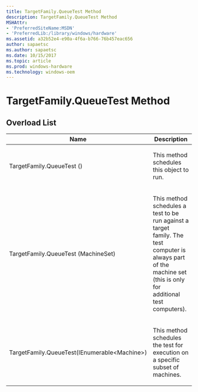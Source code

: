 ```yaml
---
title: TargetFamily.QueueTest Method
description: TargetFamily.QueueTest Method
MSHAttr:
- 'PreferredSiteName:MSDN'
- 'PreferredLib:/library/windows/hardware'
ms.assetid: a32b52e4-e90a-4f6a-b766-76b457eac656
author: sapaetsc
ms.author: sapaetsc
ms.date: 10/15/2017
ms.topic: article
ms.prod: windows-hardware
ms.technology: windows-oem
---
```


# TargetFamily.QueueTest Method


## <span id="Overload_List"></span><span id="overload_list"></span><span id="OVERLOAD_LIST"></span>Overload List


<table>
<colgroup>
<col width="50%" />
<col width="50%" />
</colgroup>
<thead>
<tr class="header">
<th>Name</th>
<th>Description</th>
</tr>
</thead>
<tbody>
<tr class="odd">
<td><p>TargetFamily.QueueTest ()</p></td>
<td><p>This method schedules this object to run.</p></td>
</tr>
<tr class="even">
<td><p>TargetFamily.QueueTest (MachineSet)</p></td>
<td><p>This method schedules a test to be run against a target family. The test computer is always part of the machine set (this is only for additional test computers).</p></td>
</tr>
<tr class="odd">
<td><p>TargetFamily.QueueTest(IEnumerable&lt;Machine&gt;)</p></td>
<td><p>This method schedules the test for execution on a specific subset of machines.</p></td>
</tr>
</tbody>
</table>

 

 

 






